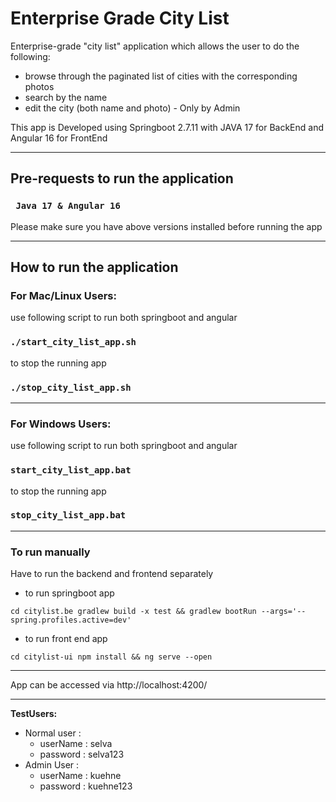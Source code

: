 # Enterprise Grade City List

Enterprise-grade "city list" application
which allows the user to do the following: 
* browse through the paginated list of cities with the corresponding photos
* search by the name
* edit the city (both name and photo) - Only by Admin

This app is Developed using Springboot 2.7.11 with JAVA 17 for BackEnd and Angular 16 for FrontEnd
___
## Pre-requests to run the application

### ` Java 17 & Angular 16`

Please make sure you have above versions installed before running the app
___
## How to run the application

### For Mac/Linux Users: 
use following script to run both springboot and angular
### `./start_city_list_app.sh `
to stop the running app
### `./stop_city_list_app.sh`
___

### For Windows Users:
use following script to run both springboot and angular
### `start_city_list_app.bat`
to stop the running app
### `stop_city_list_app.bat`
___
### To run manually
Have to run the backend and frontend separately 
* to run springboot app

`cd citylist.be
 gradlew build -x test && gradlew bootRun --args='--spring.profiles.active=dev'` 
* to run front end app

`cd citylist-ui
npm install && ng serve --open`
___
App can be accessed via http://localhost:4200/
___
**TestUsers:**
* Normal user : 
  * userName : selva
  * password : selva123
* Admin User :
  * userName : kuehne
  * password : kuehne123